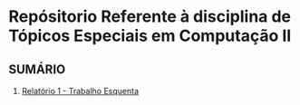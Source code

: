 # Repósitorio Referente à disciplina de Tópicos Especiais em Computação II

## SUMÁRIO

1. [Relatório 1 - Trabalho Esquenta](/Trabalho-Esquenta/README.md)